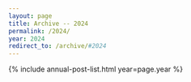 ```yaml
---
layout: page
title: Archive -- 2024
permalink: /2024/
year: 2024
redirect_to: /archive/#2024
---
```


{% include annual-post-list.html year=page.year %}
